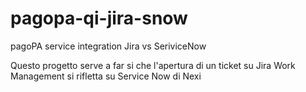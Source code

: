 # pagopa-qi-jira-snow
pagoPA service integration Jira vs SeriviceNow


Questo progetto serve a far si che l'apertura di un ticket su Jira Work Management si rifletta su Service Now di Nexi

